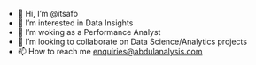 - 👋 Hi, I’m @itsafo
- 👀 I’m interested in Data Insights
- 🌱 I’m woking as a Performance Analyst
- 💞️ I’m looking to collaborate on Data Science/Analytics projects
- 📫 How to reach me enquiries@abdulanalysis.com

<!---
itsafo/itsafo is a ✨ special ✨ repository because its `README.md` (this file) appears on your GitHub profile.
You can click the Preview link to take a look at your changes.
--->
